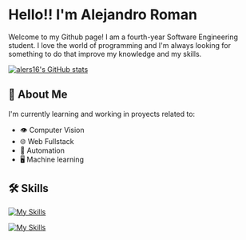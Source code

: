 
# Hello!! I'm Alejandro Roman 

Welcome to my Github page! I am a fourth-year Software Engineering student. I love the world of programming and I'm always looking for something to do that improve my knowledge and my skills.

[![alers16's GitHub stats](https://github-readme-stats.vercel.app/api?username=alers16&theme=tokyonight&show_icons=true)](https://github.com/alers16)


## 🚀 About Me
I'm currently learning and working in proyects related to:

- 👁 Computer Vision
- 🌐 Web Fullstack
- 🤖 Automation
- 🖥 Machine learning







## 🛠 Skills
[![My Skills](https://skillicons.dev/icons?i=c,cs,cpp,css,html,js,react,flutter)](https://skillicons.dev)

[![My Skills](https://skillicons.dev/icons?i=python,unity,mongo,mysql,git,r,spring,java)](https://skillicons.dev)


